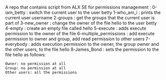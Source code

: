 A repo that contains script from ALX SE for permissions management : 
0-iam_betty : switch the current user to the user betty
1-who_am_i : prints the current user username
2-groups : get the groups that the current user is part of
3-new_owner : change the owner of the file hello to the user betty
4-empty : create an empty file called hello
5-execute : adds execute permission to the owner of the file
6-multiple_permissions : add execute permission to owner and group, add read permission to other users
7-everybody : adds execution permission to the owner, the group owner and the other users, to the file hello
8-James_Bond : sets the permission to the file hello as follows:

    Owner: no permission at all
    Group: no permission at all
    Other users: all the permissions

